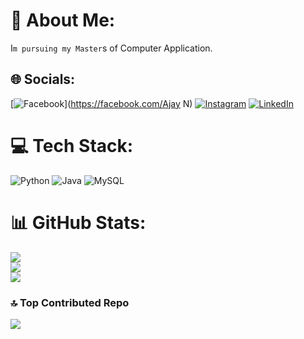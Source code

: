 # 💫 About Me:
I`m pursuing my Master`s of Computer Application.


## 🌐 Socials:
[![Facebook](https://img.shields.io/badge/Facebook-%231877F2.svg?logo=Facebook&logoColor=white)](https://facebook.com/Ajay N) [![Instagram](https://img.shields.io/badge/Instagram-%23E4405F.svg?logo=Instagram&logoColor=white)](https://instagram.com/Ajay__n_) [![LinkedIn](https://img.shields.io/badge/LinkedIn-%230077B5.svg?logo=linkedin&logoColor=white)](https://linkedin.com/in/https://www.linkedin.com/in/ajay-n12/) 

# 💻 Tech Stack:
![Python](https://img.shields.io/badge/python-3670A0?style=for-the-badge&logo=python&logoColor=ffdd54) ![Java](https://img.shields.io/badge/java-%23ED8B00.svg?style=for-the-badge&logo=openjdk&logoColor=white) ![MySQL](https://img.shields.io/badge/mysql-4479A1.svg?style=for-the-badge&logo=mysql&logoColor=white)
# 📊 GitHub Stats:
![](https://github-readme-stats.vercel.app/api?username=Ajaynajayn&theme=dark&hide_border=true&include_all_commits=false&count_private=false)<br/>
![](https://github-readme-streak-stats.herokuapp.com/?user=Ajaynajayn&theme=dark&hide_border=true)<br/>
![](https://github-readme-stats.vercel.app/api/top-langs/?username=Ajaynajayn&theme=dark&hide_border=true&include_all_commits=false&count_private=false&layout=compact)

### 🔝 Top Contributed Repo
![](https://github-contributor-stats.vercel.app/api?username=Ajaynajayn&limit=5&theme=dark&combine_all_yearly_contributions=true)

<!-- Proudly created with GPRM ( https://gprm.itsvg.in ) -->
